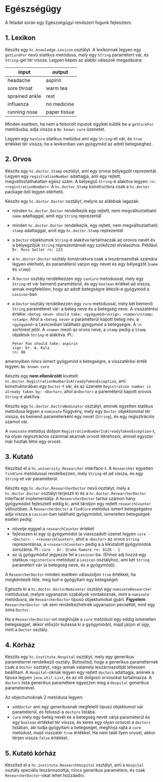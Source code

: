 # Egészségügy

A feladat során egy Egészségügyi rendszert fogunk fejleszteni.

## 1. Lexikon

Készíts egy `hc.knowledge.Lexicon` osztályt. A lexikonnak legyen egy `getCureFor` nevű statikus metódusa, mely egy `String` paramétert vár, és `String`-gel tér vissza. Legyen képes az alábbi válaszok megadására:

| input          | output       |
|----------------|--------------|
| headache       | aspirin      |
| sore throat    | warm tea     |
| sprained ankle | rest         |
| influenza      | no medicine  |
| running nose   | paper tissue |

Minden esetben, ha nem a felsorolt inputok egyikét küldik be a `getCureFor` metódusba, adja vissza a `No known cure` üzenetet.

Legyen egy `hasCure` statikus metódus ami egy `String`-et vár, és `true` értékkel tér vissza, ha a lexikonban van gyógymód az adott betegséghez. 

## 2. Orvos

Készíts egy `hc.doctor.Stamp` osztályt, ami egy orvosi bélyegzőt reprezentál. Legyen egy `registrationNumber` adattagja, ami egy rejtett, megváltoztathatatlan egész szám. A bélyegző `String`-é alakítva legyen: `rn: <registrationNumber>`. A `hc.doctor.Stamp` konstructora csak a `hc.doctor` package-ből legyen elérhető.

Készíts egy `hc.doctor.Doctor` osztályt, melyre az alábbiak iagazak:
* minden `hc.doctor.Doctor` rendelkezik egy rejtett, nem megváltoztatható `name` adattaggal, amit egy `String` reprezentál
* minden `hc.doctor.Doctor` rendelkezik, egy rejtett, nem megváltoztatható `stamp` adattaggal, amit egy `hc.doctor.Stamp` reprezentál
* a `Doctor` objektumok `String`-é alakítva tartalmazzák az orovos nevét és a bélyegzőjük `String` reprezentánsát egy szóközzel elválasztva. Például: `Dr. Ross Geller rn: 123`
* a `hc.doctor.Doctor` osztály konstruktora csak a leszármazottak számára legyen elérhető, és paraméterül várjon egy nevet és egy bélyegzőt (`name` és `stamp`) 
* A `Doctor` osztály rendelkezzen egy `canCure` metódussal, mely egy `String`-et vár bemenő paraméterül, és egy `boolean` értéket ad vissza, annak megfelelően, hogy az adott betegségre létezik-e gyógymód a `Lexicon`-ban
* a `Doctor` osztály rendelkezzen egy `cure` metódussal, mely két bemenő `String` paraméteret vár: a beteg neve és a betegség neve. A visszatérési értéke: `<beteg neve> should take: <gyógymód>\nsign: <name>\nstamp: <stamp>`. Ahol a `<beteg neve>` a paraméterül kapott beteg név, a `<gyógymód>` a Lexiconban található gyógymód a betegségre. A `\n` sortörést jelöl. A `<name>` mező az orvos neve, a `stamp` pedig a `Stamp` objektuk `String`-e alakítva. Pl.: 

      Peter Pan should take: aspirin
      sign: Dr. A. Kula
      rn: 66
      
amennyiben nincs ismert gyógymód a betegségre, a visszatérési érték legyen: `No known cure`

Készíts egy __nem ellenőrzött__ kivételt: `hc.doctor.RegistrationNumberIsAlreadyTakenException`, ami konstruktorában egy `Doctor`-t vár, és az üzenete `Registration number is already taken by: <Doctor>`, ahol a`<Doctor>` a pareméterül kapott orovos `String`-é alakítva.

Készíts egy `hc.doctor.DoctroNominator` osztályt, aminek egyetlen statikus metódusa legyen a `nominate` függvény, mely egy `Doctor` objektummal tér vissza, és bemenő paraméterként egy nevet (`String`), és egy regisztrációs számot vár.

A `nominate` metódus dobjon `RegistrationNumberIsAlreadyTakenException`-t, ha olyan regisztrációs számmal akarnak orvost létrehozni, amivel egyszer már hoztak létre egy orvost.

## 3. Kutató

Készítsd el a `hc.university.Researcher` interface-t. A `Researcher` egyetlen `findCure` metódussal rendelkezzen, mely `String`-et ad vissza, és egy `String`-et vár paraméterül.

Készíts egy `hc.doctor.ResearcherDoctor` nevű osztályt, mely a `hc.doctor.Doctor` osztályt terjeszti ki és a `hc.doctor.ResearcherDoctor` interfacet implementálja. A `ResearcherDoctor` tartsa számon hány gyógymódot fejlesztett eddig ki, amit tároljon egy rejtett `researchCounter` változóban. A `ResearcherDoctor` a `findCure` metódus ismert betegségekre adja vissza a `Lexicon`-ban található gyógymódot, ismeretlen betegségek esetén pedig:
* növelje eggyel a `researchCounter` értékét
* fejlesszen ki egy új gyógymódot (a viasszadott üzenet legyen `cure - <Doctor> - <researchCounter>`, ahol a `<Doctor>` az orvos `String` reprezentánsa, a `<researchCounter>` pedig a a kikutatott gyógymódok sorszáma. Pl.: `cure - Dr. Drake Ramore rn: 8128 - 1`
* az új gyógymódot jegyezze fel a `Lexicon`-ba. (Ehhez adj hozzá egy statikus `registerCure` metódust a `Lexicon` osztályhoz, ami két `String` paramétert vár (a betegség neve, és a gyógymód)).

A `ResearcherDoctor` minden esetben válaszoljon `true` értékkel, ha megkérdezik tőle, meg tud-e gyógyítani egy betegséget.

Egészíts ki a `hc.doctor.DoctorNominator` osztályt egy `nominateResearcher` metódussal, melyre ugyanazon szabályok vontakoznak, mint a `nominate` metódusra, de `ResearcherDoctor` típusú objektumokat gyárt. __Figyelem__: `ResearcherDoctor` -ok sem rendelkezhetnek ugyanazon pecséttel, mint egy sima `Doctor`.

Ha a `ResearcherDoctor`-on meghívják a `cure` metódust egy eddig ismeretlen betegséggel, akkor először kutassa ki a gyógymódot, majd járjon el úgy, mint a `Doctor` osztály.

## 4. Kórház

Készíts egy `hc.institute.Hospital` osztályt, mely egy generikus paraméterrel rendelkező osztály. Biztosítsd, hogy a generikus paraméternek csak a `Doctor` osztályt, vagy annak valamely leszármazottját lehessen beállítani. A `Hospital`-oknak legyen egy rejtett `doctors` adattagja, aminek a típusa legyen `java.util.List`, és az ott dolgozó orvosokat tartalmazza. A `doctors` lista generikus paramétere egyezzen meg a `Hospital` generikus paraméterével.

Az objectumoknak 2 metódusa legyen:
* `addDoctor` ami egy generikusnak megfelelő típusú objektumot vár paraméterül, és felveszi a `doctors` listába.
* `cure` mely egy beteg nevét és a betegség nevét várja paraméterül és egy `boolean` értékkel tér vissza, és keres egy olyan orovost a `doctors` listában, aki tudja gyógyítani a betegséget, meghívja rajta a `cure` metódust, majd visszatér `true` értékkel. Ha nem talál ilyen orvost, akkor térjen vissza `false` értékkel.

## 5. Kutató kórház

Készítsd el a `hc.institute.ResearchHospital` osztályt, ami a `Hospital` osztály speciális leszármazottja, nincs generikus paramétere, és csak `ResearcherDoctor`-okat lehet hozzáadni.